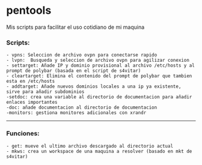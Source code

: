 # pentools
Mis scripts para facilitar el uso cotidiano de mi maquina


### Scripts:

	- vpns: Seleccion de archivo ovpn para conectarse rapido
	- lvpn:  Busqueda y seleccion de archivo ovpn para agilizar conexion
	- settarget: Añade IP y dominio provisional al archivo /etc/hosts y al prompt de polybar (basada en el script de s4vitar)
	- cleartarget: Elimina el contenido del prompt de polybar que tambien esta en /etc/hosts
	- addtarget: Añade nuevos dominios locales a una ip ya existente, sirve para añadir subdominios
	-setdoc: crea una variable al directorio de documentacion para añadir enlaces importantes
	-doc: añade documentacion al directorio de documentacion
	-monitors: gestiona monitores adicionales con xrandr
---

### Funciones:
	- get: mueve el ultimo archivo descargado al directorio actual
	- mkws: crea un workspace de una maquina a resolver (basado en mkt de s4vitar)
	
		

